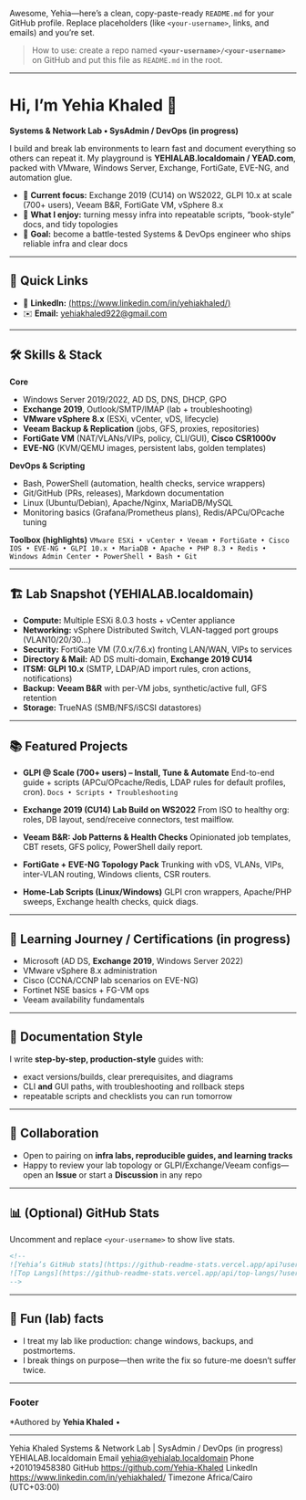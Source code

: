 Awesome, Yehia—here’s a clean, copy-paste-ready `README.md` for your GitHub profile. Replace placeholders (like `<your-username>`, links, and emails) and you’re set.

> How to use: create a repo named **`<your-username>/<your-username>`** on GitHub and put this file as `README.md` in the root.

---

# Hi, I’m Yehia Khaled 👋

**Systems & Network Lab • SysAdmin / DevOps (in progress)**

I build and break lab environments to learn fast and document everything so others can repeat it. My playground is **YEHIALAB.localdomain / YEAD.com**, packed with VMware, Windows Server, Exchange, FortiGate, EVE-NG, and automation glue.

* 🔭 **Current focus:** Exchange 2019 (CU14) on WS2022, GLPI 10.x at scale (700+ users), Veeam B&R, FortiGate VM, vSphere 8.x
* 🧩 **What I enjoy:** turning messy infra into repeatable scripts, “book-style” docs, and tidy topologies
* 🎯 **Goal:** become a battle-tested Systems & DevOps engineer who ships reliable infra and clear docs

---

## 🔗 Quick Links

<!--* 🌐 **Portfolio / Docs:** [https://your-site-or-notion-here](https://your-site-or-notion-here) -->
* 💼 **LinkedIn:** [(https://www.linkedin.com/in/yehiakhaled/)](https://www.linkedin.com/in/yehiakhaled/)
* ✉️ **Email:** [yehiakhaled922@gmail.com](mailto:yehiakhaled922@gmail.com) 
<!--* 🧪 **Home Lab Notes:** <[https://gist.github.com/](https://gist.github.com/)<your-username>> -->

---

## 🛠️ Skills & Stack

**Core**

* Windows Server 2019/2022, AD DS, DNS, DHCP, GPO
* **Exchange 2019**, Outlook/SMTP/IMAP (lab + troubleshooting)
* **VMware vSphere 8.x** (ESXi, vCenter, vDS, lifecycle)
* **Veeam Backup & Replication** (jobs, GFS, proxies, repositories)
* **FortiGate VM** (NAT/VLANs/VIPs, policy, CLI/GUI), **Cisco CSR1000v**
* **EVE-NG** (KVM/QEMU images, persistent labs, golden templates)

**DevOps & Scripting**

* Bash, PowerShell (automation, health checks, service wrappers)
* Git/GitHub (PRs, releases), Markdown documentation
* Linux (Ubuntu/Debian), Apache/Nginx, MariaDB/MySQL
* Monitoring basics (Grafana/Prometheus plans), Redis/APCu/OPcache tuning

**Toolbox (highlights)**
`VMware ESXi • vCenter • Veeam • FortiGate • Cisco IOS • EVE-NG • GLPI 10.x • MariaDB • Apache • PHP 8.3 • Redis • Windows Admin Center • PowerShell • Bash • Git`

---

## 🏗️ Lab Snapshot (YEHIALAB.localdomain)

* **Compute:** Multiple ESXi 8.0.3 hosts + vCenter appliance
* **Networking:** vSphere Distributed Switch, VLAN-tagged port groups (VLAN10/20/30…)
* **Security:** FortiGate VM (7.0.x/7.6.x) fronting LAN/WAN, VIPs to services
* **Directory & Mail:** AD DS multi-domain, **Exchange 2019 CU14**
* **ITSM:** **GLPI 10.x** (SMTP, LDAP/AD import rules, cron actions, notifications)
* **Backup:** **Veeam B&R** with per-VM jobs, synthetic/active full, GFS retention
* **Storage:** TrueNAS (SMB/NFS/iSCSI datastores)

---

## 📚 Featured Projects

* **GLPI @ Scale (700+ users) – Install, Tune & Automate**
  End-to-end guide + scripts (APCu/OPcache/Redis, LDAP rules for default profiles, cron).
  `Docs • Scripts • Troubleshooting`
* **Exchange 2019 (CU14) Lab Build on WS2022**
  From ISO to healthy org: roles, DB layout, send/receive connectors, test mailflow.

* **Veeam B&R: Job Patterns & Health Checks**
  Opinionated job templates, CBT resets, GFS policy, PowerShell daily report.

* **FortiGate + EVE-NG Topology Pack**
  Trunking with vDS, VLANs, VIPs, inter-VLAN routing, Windows clients, CSR routers.

* **Home-Lab Scripts (Linux/Windows)**
  GLPI cron wrappers, Apache/PHP sweeps, Exchange health checks, quick diags.
  

---

## 🧪 Learning Journey / Certifications (in progress)

* Microsoft (AD DS, **Exchange 2019**, Windows Server 2022)
* VMware vSphere 8.x administration
* Cisco (CCNA/CCNP lab scenarios on EVE-NG)
* Fortinet NSE basics + FG-VM ops
* Veeam availability fundamentals

---

## 📖 Documentation Style

I write **step-by-step, production-style** guides with:

* exact versions/builds, clear prerequisites, and diagrams
* CLI **and** GUI paths, with troubleshooting and rollback steps
* repeatable scripts and checklists you can run tomorrow

---

## 🤝 Collaboration

* Open to pairing on **infra labs, reproducible guides, and learning tracks**
* Happy to review your lab topology or GLPI/Exchange/Veeam configs—open an **Issue** or start a **Discussion** in any repo

---

## 📊 (Optional) GitHub Stats

Uncomment and replace `<your-username>` to show live stats.

```md
<!--
![Yehia’s GitHub stats](https://github-readme-stats.vercel.app/api?username=<your-username>&show_icons=true)
![Top Langs](https://github-readme-stats.vercel.app/api/top-langs/?username=<your-username>&layout=compact)
-->
```

---

## 🧩 Fun (lab) facts

* I treat my lab like production: change windows, backups, and postmortems.
* I break things on purpose—then write the fix so future-me doesn’t suffer twice.

---

### Footer

*Authored by **Yehia Khaled** • <!--Updated: `YYYY-MM-DD`*-->

---

 Yehia Khaled
Systems & Network Lab | SysAdmin / DevOps (in progress)
YEHIALAB.localdomain
Email	yehia@yehialab.localdomain
Phone	+201019458380
GitHub	https://github.com/Yehia-Khaled
LinkedIn	https://www.linkedin.com/in/yehiakhaled/
Timezone	Africa/Cairo (UTC+03:00)

